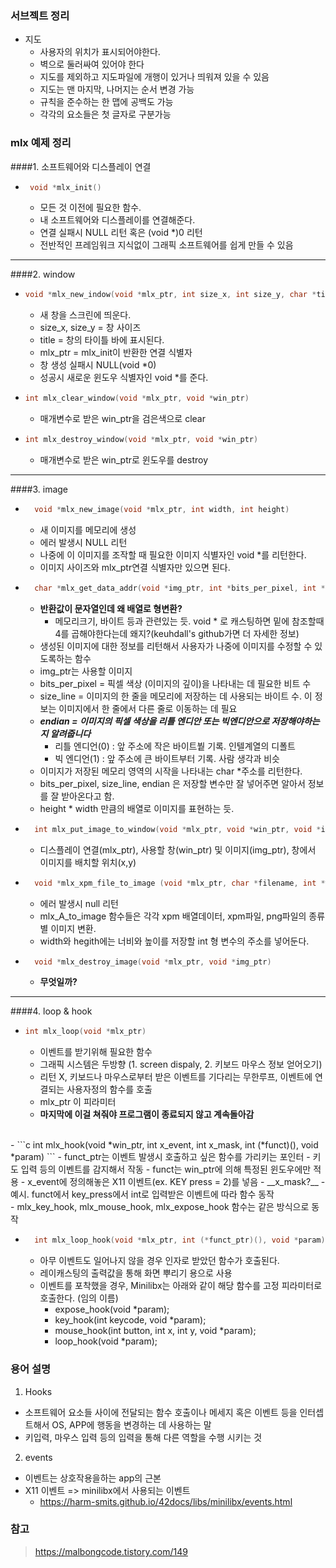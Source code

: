 ### 서브젝트 정리
- 지도
  - 사용자의 위치가 표시되어야한다.
  - 벽으로 둘러싸여 있어야 한다
  - 지도를 제외하고 지도파일에 개행이 있거나 띄워져 있을 수 있음
  - 지도는 맨 마지막, 나머지는 순서 변경 가능
  - 규칙을 준수하는 한 맵에 공백도 가능
  - 각각의 요소들은 첫 글자로 구분가능



### mlx 예제 정리
####1. 소프트웨어와 디스플레이 연결
 - ```c
	void *mlx_init()
   ```
    - 모든 것 이전에 필요한 함수.
    - 내 소프트웨어와 디스플레이를 연결해준다.
    - 연결 실패시 NULL 리턴 혹은 (void *)0 리턴
	- 전반적인 프레임워크 지식없이 그래픽 소프트웨어를 쉽게 만들 수 있음
___
####2. window
  - ```c
  	void *mlx_new_indow(void *mlx_ptr, int size_x, int size_y, char *title)
	```
    - 새 창을 스크린에 띄운다.
    - size_x, size_y = 창 사이즈
    - title = 창의 타이틀 바에 표시된다.
    - mlx_ptr = mlx_init이 반환한 연결 식별자
    - 창 생성 실패시 NULL(void *0)
    - 성공시 새로운 윈도우 식별자인 void *를 준다.
  - ```c
  	int mlx_clear_window(void *mlx_ptr, void *win_ptr)
	```
	- 매개변수로 받은 win_ptr을 검은색으로 clear
  - ```c
  	int mlx_destroy_window(void *mlx_ptr, void *win_ptr)
	``` 
	- 매개변수로 받은 win_ptr로 윈도우를 destroy
___
####3. image
- ```c
	void *mlx_new_image(void *mlx_ptr, int width, int height)
  ```
	- 새 이미지를 메모리에 생성
	- 에러 발생시 NULL 리턴
	- 나중에 이 이미지를 조작할 때 필요한 이미지 식별자인 void *를 리턴한다.
	- 이미지 사이즈와 mlx_ptr연결 식별자만 있으면 된다.
- ```c
	char *mlx_get_data_addr(void *img_ptr, int *bits_per_pixel, int *size_line, int *endian)
	```
	- __반환값이 문자열인데 왜 배열로 형변환?__
		- 메모리크기, 바이트 등과 관련있는 듯. void * 로 캐스팅하면 밑에 참조할때 4를 곱해야한다는데 왜지?(keuhdall's github가면 더 자세한 정보)
	- 생성된 이미지에 대한 정보를 리턴해서 사용자가 나중에 이미지를 수정할 수 있도록하는 함수
	- img_ptr는 사용할 이미지
	- bits_per_pixel = 픽셀 색상 (이미지의 깊이)을 나타내는 데 필요한 비트 수
	- size_line = 이미지의 한 줄을 메모리에 저장하는 데 사용되는 바이트 수. 이 정보는 이미지에서 한 줄에서 다른 줄로 이동하는 데 필요
	- ___endian = 이미지의 픽셀 색상을 리틀 엔디안 또는 빅엔디안으로 저장해야하는 지 알려줍니다___ 
		- 리틀 엔디언(0) : 앞 주소에 작은 바이트붵 기록. 인텔계열의 디폴트
		- 빅 엔디언(1) : 앞 주소에 큰 바이트부터 기록. 사람 생각과 비슷
	- 이미지가 저장된 메모리 영역의 시작을 나타내는 char *주소를 리턴한다.
	- bits_per_pixel, size_line, endian 은 저장할 변수만 잘 넣어주면 알아서 정보를 잘 받아온다고 함.
	- height * width 만큼의 배열로 이미지를 표현하는 듯.
- ```c
	int mlx_put_image_to_window(void *mlx_ptr, void *win_ptr, void *img_ptr, int x, int y)
	```
	- 디스플레이 연결(mlx_ptr), 사용할 창(win_ptr) 및 이미지(img_ptr), 창에서 이미지를 배치할 위치(x,y)
- ```c
	void *mlx_xpm_file_to_image (void *mlx_ptr, char *filename, int *width, int *height);
	```
	- 에러 발생시 null 리턴
	- mlx_A_to_image 함수들은 각각 xpm 배열데이터, xpm파일, png파일의 종류 별 이미지 변환.
	- width와 hegith에는 너비와 높이를 저장할 int 형 변수의 주소를 넣어둔다.
- ```c
	void *mlx_destroy_image(void *mlx_ptr, void *img_ptr)
	```
	- __무엇일까?__
___
####4. loop & hook
- ```c
  int mlx_loop(void *mlx_ptr)
  ```
    - 이벤트를 받기위해 필요한 함수
	- 그래픽 시스템은 두방향 (1. screen dispaly, 2. 키보드 마우스 정보 얻어오기)
    - 리턴 X, 키보드나 마우스로부터 받은 이벤트를 기다리는 무한루프, 이벤트에 연결되는 사용자정의 함수를 호출
    - mlx_ptr 이 피라미터
	- __마지막에 이걸 쳐줘야 프로그램이 종료되지 않고 계속돌아감__
<br>
-	```c
	int mlx_hook(void *win_ptr, int x_event, int x_mask, int (*funct)(), void *param)
	```
	- funct_ptr는 이벤트 발생시 호출하고 싶은 함수를 가리키는 포인터
	- 키도 입력 등의 이벤트를 감지해서 작동
	- funct는 win_ptr에 의해 특정된 윈도우에만 적용
	- x_event에 정의해놓은 X11 이벤트(ex. KEY press = 2)를 넣음
	- __x_mask?__
	- 예시. funct에서 key_press에서 int로 입력받은 이벤트에 따라 함수 동작
<br>
- mlx_key_hook, mlx_mouse_hook, mlx_expose_hook 함수는 같은 방식으로 동작
<br>

- ```c
	int mlx_loop_hook(void *mlx_ptr, int (*funct_ptr)(), void *param)
	```
	- 아무 이벤트도 일어나지 않을 경우 인자로 받았던 함수가 호출된다.
	- 레이캐스팅의 출력값을 통해 화면 뿌리기 용으로 사용
	- 이벤트를 포착했을 경우, Minilibx는 아래와 같이 해당 함수를 고정 피라미터로 호출한다. (임의 이름)
		- expose_hook(void *param);
		- key_hook(int keycode, void *param);
		- mouse_hook(int button, int x, int y, void *param);
		- loop_hook(void *param);

### 용어 설명
1. Hooks
- 소프트웨어 요소들 사이에 전달되는 함수 호출이나 메세지 혹은 이벤트 등을 인터셉트해서 OS, APP에 행동을 변경하는 데 사용하는 말
- 키입력, 마우스 입력 등의 입력을 통해 다른 역할을 수행 시키는 것

2. events
- 이벤트는 상호작용을하는 app의 근본
- X11 이벤트 => minilibx에서 사용되는 이벤트
	- https://harm-smits.github.io/42docs/libs/minilibx/events.html

### 참고
> https://malbongcode.tistory.com/149